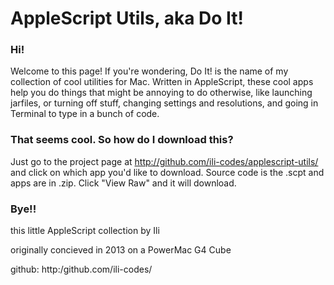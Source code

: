 # AppleScript Utils, aka Do It!

### Hi!
Welcome to this page! If you're wondering, Do It! is the name of my collection of cool utilities for Mac. Written in AppleScript, these cool apps help you do things that might be annoying to do otherwise, like launching jarfiles, or turning off stuff, changing settings and resolutions, and going in Terminal to type in a bunch of code.

### That seems cool. So how do I download this?
Just go to the project page at http://github.com/ili-codes/applescript-utils/ and click on which app you'd like to download. Source code is the .scpt and apps are in .zip. Click "View Raw" and it will download.

### Bye!!
this little AppleScript collection by Ili

originally concieved in 2013 on a PowerMac G4 Cube

github: http:/github.com/ili-codes/

